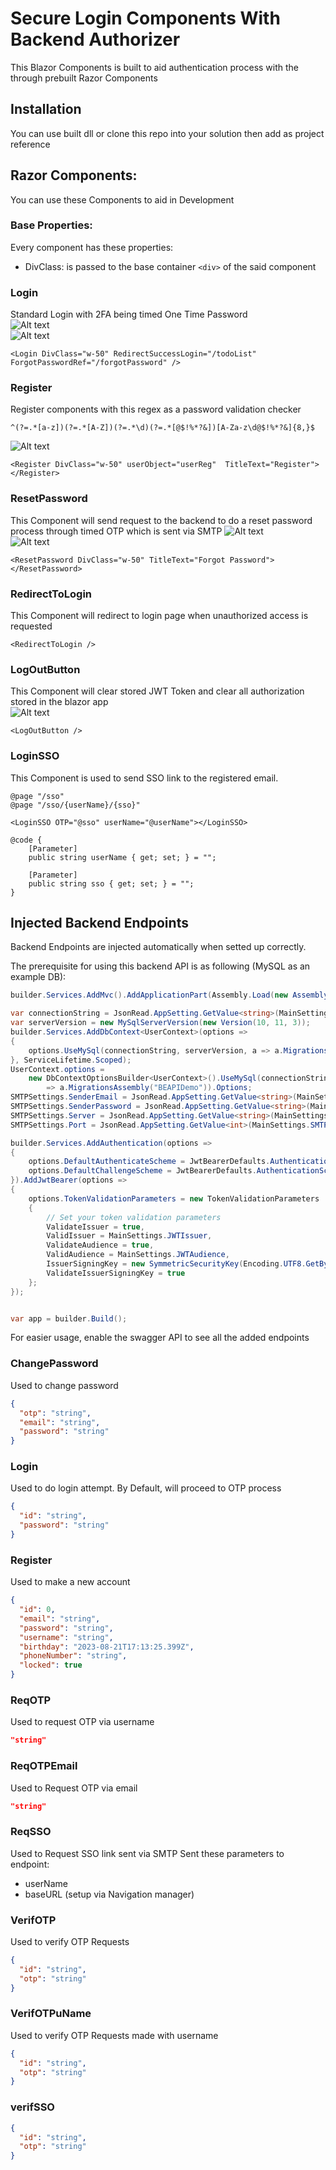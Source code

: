 # Secure Login Components With Backend Authorizer
This Blazor Components is built to aid authentication process with the through prebuilt Razor Components

## Installation
You can use built dll or clone this repo into your solution then add as project reference

## Razor Components:
You can use these Components to aid in Development

### Base Properties:
Every component has these properties:
- DivClass: is passed to the base container ``` <div> ``` of the said component 

### Login
Standard Login with 2FA being timed One Time Password<br>
![Alt text](image.png)
<br>
![Alt text](image-1.png)

```Razor
<Login DivClass="w-50" RedirectSuccessLogin="/todoList" ForgotPasswordRef="/forgotPassword" />
```
### Register
Register components with this regex as a password validation checker
```Regex
^(?=.*[a-z])(?=.*[A-Z])(?=.*\d)(?=.*[@$!%*?&])[A-Za-z\d@$!%*?&]{8,}$
```
![Alt text](image-2.png)
```razor
<Register DivClass="w-50" userObject="userReg"  TitleText="Register"></Register>
```
### ResetPassword
This Component will send request to the backend to do a reset password process through timed OTP which is sent via SMTP
![Alt text](image-3.png)<br>![Alt text](image-4.png)
```razor
<ResetPassword DivClass="w-50" TitleText="Forgot Password"></ResetPassword>
```

### RedirectToLogin
This Component will redirect to login page when unauthorized access is requested
```razor
<RedirectToLogin />
```


### LogOutButton
This Component will clear stored JWT Token and clear all authorization stored in the blazor app<br>
![Alt text](image-5.png)
```razor
<LogOutButton />
```

### LoginSSO
This Component is used to send SSO link to the registered email.

```razor
@page "/sso"
@page "/sso/{userName}/{sso}"

<LoginSSO OTP="@sso" userName="@userName"></LoginSSO>

@code {
    [Parameter]
    public string userName { get; set; } = "";

    [Parameter]
    public string sso { get; set; } = "";
}
```


## Injected Backend Endpoints
Backend Endpoints are injected automatically when setted up correctly.

The prerequisite for using this backend API is as following (MySQL as an example DB):
```csharp
builder.Services.AddMvc().AddApplicationPart(Assembly.Load(new AssemblyName("SecureBackEndAuthorizer")));

var connectionString = JsonRead.AppSetting.GetValue<string>(MainSettings.Database);
var serverVersion = new MySqlServerVersion(new Version(10, 11, 3));
builder.Services.AddDbContext<UserContext>(options =>
{
    options.UseMySql(connectionString, serverVersion, a => a.MigrationsAssembly("BEAPIDemo"));
}, ServiceLifetime.Scoped);
UserContext.options =
    new DbContextOptionsBuilder<UserContext>().UseMySql(connectionString, serverVersion, a
        => a.MigrationsAssembly("BEAPIDemo")).Options;
SMTPSettings.SenderEmail = JsonRead.AppSetting.GetValue<string>(MainSettings.SMTPSender);
SMTPSettings.SenderPassword = JsonRead.AppSetting.GetValue<string>(MainSettings.SMTPPassword);
SMTPSettings.Server = JsonRead.AppSetting.GetValue<string>(MainSettings.SMTPServer);
SMTPSettings.Port = JsonRead.AppSetting.GetValue<int>(MainSettings.SMTPPort);

builder.Services.AddAuthentication(options =>
{
    options.DefaultAuthenticateScheme = JwtBearerDefaults.AuthenticationScheme;
    options.DefaultChallengeScheme = JwtBearerDefaults.AuthenticationScheme;
}).AddJwtBearer(options =>
{
    options.TokenValidationParameters = new TokenValidationParameters
    {
        // Set your token validation parameters
        ValidateIssuer = true,
        ValidIssuer = MainSettings.JWTIssuer,
        ValidateAudience = true,
        ValidAudience = MainSettings.JWTAudience,
        IssuerSigningKey = new SymmetricSecurityKey(Encoding.UTF8.GetBytes(MainSettings.JWTSecretKey)),
        ValidateIssuerSigningKey = true
    };
});


var app = builder.Build();

```

For easier usage, enable the swagger API to see all the added endpoints

### ChangePassword
Used to change password
```json
{
  "otp": "string",
  "email": "string",
  "password": "string"
}
```

### Login
Used to do login attempt. By Default, will proceed to OTP process
```json
{
  "id": "string",
  "password": "string"
}
```
### Register
Used to make a new account
```json
{
  "id": 0,
  "email": "string",
  "password": "string",
  "username": "string",
  "birthday": "2023-08-21T17:13:25.399Z",
  "phoneNumber": "string",
  "locked": true
}
```

### ReqOTP
Used to request OTP via username
```json
"string"
```

### ReqOTPEmail
Used to Request OTP via email
```json
"string"
```

### ReqSSO
Used to Request SSO link sent via SMTP
Sent these parameters to endpoint:
- userName
- baseURL (setup via Navigation manager)

### VerifOTP
Used to verify OTP Requests
```json
{
  "id": "string",
  "otp": "string"
}
```

### VerifOTPuName
Used to verify OTP Requests made with username
```json
{
  "id": "string",
  "otp": "string"
}

```

### verifSSO
```json
{
  "id": "string",
  "otp": "string"
}
```

